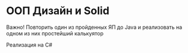 # ООП Дизайн и Solid

Важно! Повторить один из пройденных ЯП до Java и реализовать на одном из них простейший калькуятор

Реализация на C#
